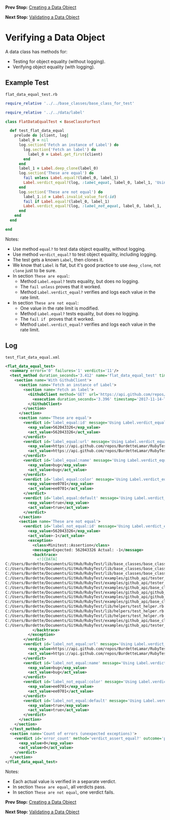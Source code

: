 <!--- GENERATED FILE, DO NOT EDIT --->
**Prev Stop:** [Creating a Data Object](./FlatDataNew.md#creating-a-data-object)

**Next Stop:** [Validating a Data Object](./FlatDataValid.md#validating-a-data-object)


# Verifying a Data Object

A data class has methods for:

- Testing for object equality (without logging).
- Verifying object equality (with logging).

## Example Test

<code>flat_data_equal_test.rb</code>
```ruby
require_relative '../../base_classes/base_class_for_test'

require_relative '../../data/label'

class FlatDataEqualTest < BaseClassForTest

  def test_flat_data_equal
    prelude do |client, log|
      label_0 = nil
      log.section('Fetch an instance of Label') do
        log.section('Fetch an label') do
          label_0 = Label.get_first(client)
        end
      end
      label_1 = Label.deep_clone(label_0)
      log.section('These are equal') do
        fail unless Label.equal?(label_0, label_1)
        Label.verdict_equal?(log, :label_equal, label_0, label_1, 'Using Label.verdict_equal?')
      end
      log.section('These are not equal') do
        label_1.id = Label.invalid_value_for(:id)
        fail if Label.equal?(label_0, label_1)
        Label.verdict_equal?(log, :label_not_equal, label_0, label_1, 'Using Label.verdict_equal?')
      end
    end
  end

end
```

Notes:

- Use method `equal?` to test data object equality, without logging.
- Use method `verdict_equal?` to test object equality, including logging.
- The test gets a known `Label`, then clones it.
- We know that `Label` is flat, but it's good practice to use `deep_clone`, not `clone` just to be sure.
- In section `These are equal`:
  - Method `Label.equal?` tests equality, but does no logging.
  - The `fail unless` proves that it worked.
  - Method `Label.verdict_equal?` verifies and logs each value in the rate limit.
- In section `These are not equal`:
  - One value in the rate limit is modified.
  - Method `Label.equal?` tests equality, but does no logging.
  - The `fail if ` proves that it worked.
  - Method `Label.verdict_equal?` verifies and logs each value in the rate limit.

## Log

<code>test_flat_data_equal.xml</code>
```xml
<flat_data_equal_test>
  <summary errors='0' failures='1' verdicts='11'/>
  <test_method duration_seconds='3.412' name='flat_data_equal_test' timestamp='2017-11-14-Tue-11.55.27.594'>
    <section name='With GithubClient'>
      <section name='Fetch an instance of Label'>
        <section name='Fetch an label'>
          <GithubClient method='GET' url='https://api.github.com/repos/BurdetteLamar/RubyTest/labels'>
            <execution duration_seconds='3.396' timestamp='2017-11-14-Tue-11.55.27.594'/>
          </GithubClient>
        </section>
      </section>
      <section name='These are equal'>
        <verdict id='label_equal:id' message='Using Label.verdict_equal?' method='verdict_assert_equal?' outcome='passed' volatile='false'>
          <exp_value>562043326</exp_value>
          <act_value>562043326</act_value>
        </verdict>
        <verdict id='label_equal:url' message='Using Label.verdict_equal?' method='verdict_assert_equal?' outcome='passed' volatile='false'>
          <exp_value>https://api.github.com/repos/BurdetteLamar/RubyTest/labels/bug</exp_value>
          <act_value>https://api.github.com/repos/BurdetteLamar/RubyTest/labels/bug</act_value>
        </verdict>
        <verdict id='label_equal:name' message='Using Label.verdict_equal?' method='verdict_assert_equal?' outcome='passed' volatile='false'>
          <exp_value>bug</exp_value>
          <act_value>bug</act_value>
        </verdict>
        <verdict id='label_equal:color' message='Using Label.verdict_equal?' method='verdict_assert_equal?' outcome='passed' volatile='false'>
          <exp_value>ee0701</exp_value>
          <act_value>ee0701</act_value>
        </verdict>
        <verdict id='label_equal:default' message='Using Label.verdict_equal?' method='verdict_assert_equal?' outcome='passed' volatile='false'>
          <exp_value>true</exp_value>
          <act_value>true</act_value>
        </verdict>
      </section>
      <section name='These are not equal'>
        <verdict id='label_not_equal:id' message='Using Label.verdict_equal?' method='verdict_assert_equal?' outcome='failed' volatile='false'>
          <exp_value>562043326</exp_value>
          <act_value>-1</act_value>
          <exception>
            <class>Minitest::Assertion</class>
            <message>Expected: 562043326 Actual: -1</message>
            <backtrace>
              <![CDATA[
C:/Users/Burdette/Documents/GitHub/RubyTest/lib/base_classes/base_class_for_data.rb:146:in `block in verdict_equal_recursive?'
C:/Users/Burdette/Documents/GitHub/RubyTest/lib/base_classes/base_class_for_data.rb:134:in `verdict_equal_recursive?'
C:/Users/Burdette/Documents/GitHub/RubyTest/lib/base_classes/base_class_for_data.rb:62:in `verdict_equal?'
C:/Users/Burdette/Documents/GitHub/RubyTest/examples/github_api/tester_tour/tests/flat_data_equal_test.rb:23:in `block (2 levels) in test_flat_data_equal'
C:/Users/Burdette/Documents/GitHub/RubyTest/examples/github_api/tester_tour/tests/flat_data_equal_test.rb:20:in `block in test_flat_data_equal'
C:/Users/Burdette/Documents/GitHub/RubyTest/examples/github_api/base_classes/base_class_for_test.rb:20:in `block (2 levels) in prelude'
C:/Users/Burdette/Documents/GitHub/RubyTest/examples/github_api/github_client.rb:20:in `block in with'
C:/Users/Burdette/Documents/GitHub/RubyTest/examples/github_api/github_client.rb:16:in `with'
C:/Users/Burdette/Documents/GitHub/RubyTest/examples/github_api/base_classes/base_class_for_test.rb:19:in `block in prelude'
C:/Users/Burdette/Documents/GitHub/RubyTest/lib/helpers/test_helper.rb:23:in `block (2 levels) in test'
C:/Users/Burdette/Documents/GitHub/RubyTest/lib/helpers/test_helper.rb:22:in `block in test'
C:/Users/Burdette/Documents/GitHub/RubyTest/lib/helpers/test_helper.rb:21:in `test'
C:/Users/Burdette/Documents/GitHub/RubyTest/examples/github_api/base_classes/base_class_for_test.rb:11:in `prelude'
C:/Users/Burdette/Documents/GitHub/RubyTest/examples/github_api/tester_tour/tests/flat_data_equal_test.rb:8:in `test_flat_data_equal']]>
            </backtrace>
          </exception>
        </verdict>
        <verdict id='label_not_equal:url' message='Using Label.verdict_equal?' method='verdict_assert_equal?' outcome='passed' volatile='false'>
          <exp_value>https://api.github.com/repos/BurdetteLamar/RubyTest/labels/bug</exp_value>
          <act_value>https://api.github.com/repos/BurdetteLamar/RubyTest/labels/bug</act_value>
        </verdict>
        <verdict id='label_not_equal:name' message='Using Label.verdict_equal?' method='verdict_assert_equal?' outcome='passed' volatile='false'>
          <exp_value>bug</exp_value>
          <act_value>bug</act_value>
        </verdict>
        <verdict id='label_not_equal:color' message='Using Label.verdict_equal?' method='verdict_assert_equal?' outcome='passed' volatile='false'>
          <exp_value>ee0701</exp_value>
          <act_value>ee0701</act_value>
        </verdict>
        <verdict id='label_not_equal:default' message='Using Label.verdict_equal?' method='verdict_assert_equal?' outcome='passed' volatile='false'>
          <exp_value>true</exp_value>
          <act_value>true</act_value>
        </verdict>
      </section>
    </section>
  </test_method>
  <section name='Count of errors (unexpected exceptions)'>
    <verdict id='error_count' method='verdict_assert_equal?' outcome='passed' volatile='true'>
      <exp_value>0</exp_value>
      <act_value>0</act_value>
    </verdict>
  </section>
</flat_data_equal_test>
```

Notes:

- Each actual value is verified in a separate verdict.
- In section `These are equal`, all verdicts pass.
- In section `These are not equal`, one verdict fails.

**Prev Stop:** [Creating a Data Object](./FlatDataNew.md#creating-a-data-object)

**Next Stop:** [Validating a Data Object](./FlatDataValid.md#validating-a-data-object)

